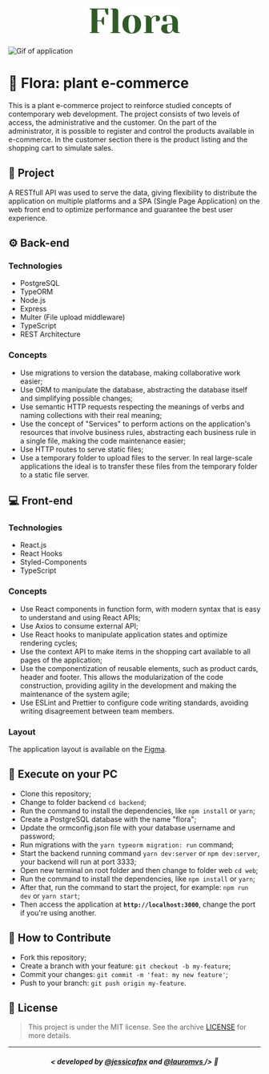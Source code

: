 <h1 align="center">
    <img src="./assets/logo.png" alt="Flora"/>
</h1>

<img src="./assets/flora.gif" alt="Gif of application"/>

# 🌱 Flora: plant e-commerce
This is a plant e-commerce project to reinforce studied concepts of contemporary web development.
The project consists of two levels of access, the administrative and the customer. On the part of the administrator, it is possible to register and control the products available in e-commerce. In the customer section there is the product listing and the shopping cart to simulate sales.

## 📝 Project
A RESTfull API was used to serve the data, giving flexibility to distribute the application on multiple platforms and a SPA (Single Page Application) on the web front end to optimize performance and guarantee the best user experience.


## ⚙️ Back-end

### Technologies
- PostgreSQL
- TypeORM
- Node.js
- Express
- Multer (File upload middleware)
- TypeScript
- REST Architecture

### Concepts
- Use migrations to version the database, making collaborative work easier;
- Use ORM to manipulate the database, abstracting the database itself and simplifying possible changes;
- Use semantic HTTP requests respecting the meanings of verbs and naming collections with their real meaning;
- Use the concept of "Services" to perform actions on the application's resources that involve business rules, abstracting each business rule in a single file, making the code maintenance easier;
- Use HTTP routes to serve static files;
- Use a temporary folder to upload files to the server. In real large-scale applications the ideal is to transfer these files from the temporary folder to a static file server.

## 💻 Front-end

### Technologies
- React.js
- React Hooks
- Styled-Components
- TypeScript

### Concepts
- Use React components in function form, with modern syntax that is easy to understand and using React APIs;
- Use Axios to consume external API;
- Use React hooks to manipulate application states and optimize rendering cycles;
- Use the context API to make items in the shopping cart available to all pages of the application;
- Use the componentization of reusable elements, such as product cards, header and footer. This allows the modularization of the code construction, providing agility in the development and making the maintenance of the system agile;
- Use ESLint and Prettier to configure code writing standards, avoiding writing disagreement between team members.

###  Layout
The application layout is available on the [Figma](https://www.figma.com/file/nIT6fFPNfYZF5EOsRtqYg5/Flora-e-commerce?node-id=0%3A1).

## 🔧 Execute on your PC

- Clone this repository;
- Change to folder backend `cd backend`;
- Run the command to install the dependencies, like `npm install` or `yarn`;
- Create a PostgreSQL database with the name "flora";
- Update the ormconfig.json file with your database username and password;
- Run migrations with the `yarn typeorm migration: run` command;
- Start the backend running command `yarn dev:server` or `npm dev:server`, your backend will run at port 3333;
- Open new terminal on root folder and then change to folder web `cd web`;
- Run the command to install the dependencies, like `npm install` or `yarn`;
- After that, run the command to start the project, for example: `npm run dev` or `yarn start`;
- Then access the application at <strong> `http://localhost:3000`</strong>, change the port if you're using another.

## 🤔 How to Contribute

- Fork this repository;
- Create a branch with your feature: `git checkout -b my-feature`;
- Commit your changes: `git commit -m 'feat: my new feature'`;
- Push to your branch: `git push origin my-feature`.

## 📜 License

> This project is under the MIT license. See the archive [LICENSE](https://github.com/lauromvs/flora/blob/main/LICENSE.md) for more details.

---

##### <p align="center"> <strong> < developed by <a href="github.com/jessicafpx"> @jessicafpx</a> and <a href="github.com/lauromvs"> @lauromvs  </a> /> </strong> 👋